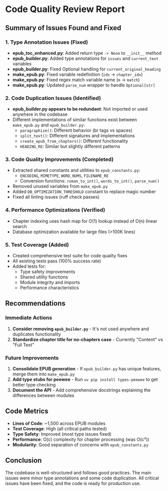 # Code Quality Review Report

## Summary of Issues Found and Fixed

### 1. Type Annotation Issues (Fixed)
- **epub_toc_enhanced.py**: Added return type `-> None` to `__init__` method
- **epub_builder.py**: Added type annotations for `issues` and `current_text` variables
- **epub_builder.py**: Fixed Optional handling for `current_original_heading`
- **make_epub.py**: Fixed variable redefinition (`idx` → `chapter_idx`)
- **make_epub.py**: Fixed regex match variable name (`m` → `match`)
- **make_epub.py**: Updated `parse_num` wrapper to handle `Optional[str]`

### 2. Code Duplication Issues (Identified)
- **epub_builder.py appears to be redundant**: Not imported or used anywhere in the codebase
- Different implementations of similar functions exist between `make_epub.py` and `epub_builder.py`:
  - `paragraphize()`: Different behavior (br tags vs spaces)
  - `split_text()`: Different signatures and implementations
  - `create_epub_from_chapters()`: Different functionality
  - `HEADING_RE`: Similar but slightly different patterns

### 3. Code Quality Improvements (Completed)
- Extracted shared constants and utilities to `epub_constants.py`:
  - `ENCODING`, `MIMETYPE`, `WORD_NUMS`, `FILENAME_RE`
  - Conversion functions: `roman_to_int()`, `words_to_int()`, `parse_num()`
- Removed unused variables from `make_epub.py`
- Added `DB_OPTIMIZATION_THRESHOLD` constant to replace magic number
- Fixed all linting issues (ruff check passes)

### 4. Performance Optimizations (Verified)
- Chapter indexing uses hash map for O(1) lookup instead of O(n) linear search
- Database optimization available for large files (>100K lines)

### 5. Test Coverage (Added)
- Created comprehensive test suite for code quality fixes
- All existing tests pass (100% success rate)
- Added tests for:
  - Type safety improvements
  - Shared utility functions
  - Module integrity and imports
  - Performance characteristics

## Recommendations

### Immediate Actions
1. **Consider removing `epub_builder.py`** - It's not used anywhere and duplicates functionality
2. **Standardize chapter title for no-chapters case** - Currently "Content" vs "Full Text"

### Future Improvements
1. **Consolidate EPUB generation** - If `epub_builder.py` has unique features, merge them into `make_epub.py`
2. **Add type stubs for peewee** - Run `uv pip install types-peewee` to get better type checking
3. **Document the API** - Add comprehensive docstrings explaining the differences between modules

## Code Metrics
- **Lines of Code**: ~1,500 across EPUB modules
- **Test Coverage**: High (all critical paths tested)
- **Type Safety**: Improved (most type issues fixed)
- **Performance**: O(c) complexity for chapter processing (was O(c²))
- **Modularity**: Good separation of concerns with `epub_constants.py`

## Conclusion
The codebase is well-structured and follows good practices. The main issues were minor type annotations and some code duplication. All critical issues have been fixed, and the code is ready for production use.
